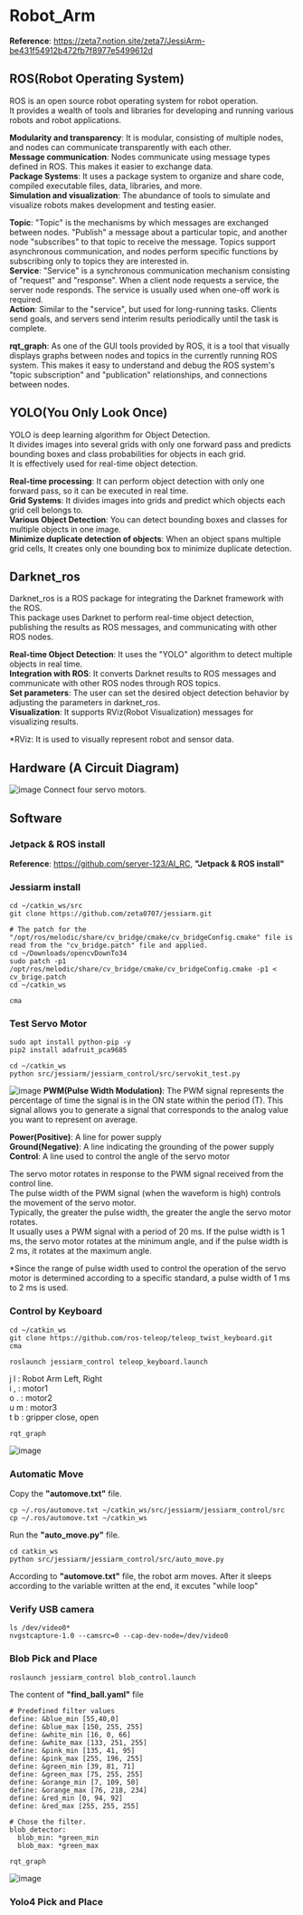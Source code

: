 # Robot_Arm
**Reference**: https://zeta7.notion.site/zeta7/JessiArm-be431f54912b472fb7f8977e5499612d
## ROS(Robot Operating System)
ROS is an open source robot operating system for robot operation.  
It provides a wealth of tools and libraries for developing and running various robots and robot applications.  
  
**Modularity and transparency**: It is modular, consisting of multiple nodes, and nodes can communicate transparently with each other.  
**Message communication**: Nodes communicate using message types defined in ROS. This makes it easier to exchange data.  
**Package Systems**: It uses a package system to organize and share code, compiled executable files, data, libraries, and more.  
**Simulation and visualization**: The abundance of tools to simulate and visualize robots makes development and testing easier.  
  
**Topic**: "Topic" is the mechanisms by which messages are exchanged between nodes. "Publish" a message about a particular topic, and another node "subscribes" to that topic to receive the message. Topics support asynchronous communication, and nodes perform specific functions by subscribing only to topics they are interested in.  
**Service**: "Service" is a synchronous communication mechanism consisting of "request" and "response". When a client node requests a service, the server node responds. The service is usually used when one-off work is required.  
**Action**: Similar to the "service", but used for long-running tasks. Clients send goals, and servers send interim results periodically until the task is complete.  
  
**rqt_graph**: As one of the GUI tools provided by ROS, it is a tool that visually displays graphs between nodes and topics in the currently running ROS system. This makes it easy to understand and debug the ROS system's "topic subscription" and "publication" relationships, and connections between nodes.
## YOLO(You Only Look Once)
YOLO is deep learning algorithm for Object Detection.  
It divides images into several grids with only one forward pass and predicts bounding boxes and class probabilities for objects in each grid.  
It is effectively used for real-time object detection.  
  
**Real-time processing**: It can perform object detection with only one forward pass, so it can be executed in real time.  
**Grid Systems**: It divides images into grids and predict which objects each grid cell belongs to.  
**Various Object Detection**: You can detect bounding boxes and classes for multiple objects in one image.  
**Minimize duplicate detection of objects**: When an object spans multiple grid cells, It creates only one bounding box to minimize duplicate detection.
## Darknet_ros
Darknet_ros is a ROS package for integrating the Darknet framework with the ROS.  
This package uses Darknet to perform real-time object detection, publishing the results as ROS messages, and communicating with other ROS nodes.  
  
**Real-time Object Detection**: It uses the "YOLO" algorithm to detect multiple objects in real time.  
**Integration with ROS**: It converts Darknet results to ROS messages and communicate with other ROS nodes through ROS topics.  
**Set parameters**: The user can set the desired object detection behavior by adjusting the parameters in darknet_ros.  
**Visualization**: It supports RViz(Robot Visualization) messages for visualizing results.

*RViz: It is used to visually represent robot and sensor data.
## Hardware (A Circuit Diagram)
![image](https://github.com/server-123/Robot_Arm/assets/73692229/263003c9-ebbb-4816-bfb2-d8b9b06ef14e)
Connect four servo motors.
## Software
### Jetpack & ROS install
**Reference**: https://github.com/server-123/AI_RC, **"Jetpack & ROS install"**
### Jessiarm install
```
cd ~/catkin_ws/src
git clone https://github.com/zeta0707/jessiarm.git

# The patch for the "/opt/ros/melodic/share/cv_bridge/cmake/cv_bridgeConfig.cmake" file is read from the "cv_bridge.patch" file and applied.
cd ~/Downloads/opencvDownTo34
sudo patch -p1 /opt/ros/melodic/share/cv_bridge/cmake/cv_bridgeConfig.cmake -p1 < cv_brige.patch
cd ~/catkin_ws

cma
```
### Test Servo Motor
```
sudo apt install python-pip -y
pip2 install adafruit_pca9685

cd ~/catkin_ws
python src/jessiarm/jessiarm_control/src/servokit_test.py
```
![image](https://github.com/server-123/Robot_Arm/assets/73692229/7f9341c7-48f3-4a6e-8324-f79089081031)
**PWM(Pulse Width Modulation)**: The PWM signal represents the percentage of time the signal is in the ON state within the period (T). This signal allows you to generate a signal that corresponds to the analog value you want to represent on average.  
  
**Power(Positive)**: A line for power supply  
**Ground(Negative)**: A line indicating the grounding of the power supply  
**Control**: A line used to control the angle of the servo motor  
  
The servo motor rotates in response to the PWM signal received from the control line.  
The pulse width of the PWM signal (when the waveform is high) controls the movement of the servo motor.  
Typically, the greater the pulse width, the greater the angle the servo motor rotates.  
It usually uses a PWM signal with a period of 20 ms.
If the pulse width is 1 ms, the servo motor rotates at the minimum angle, and if the pulse width is 2 ms, it rotates at the maximum angle.

*Since the range of pulse width used to control the operation of the servo motor is determined according to a specific standard, a pulse width of 1 ms to 2 ms is used.
### Control by Keyboard
```
cd ~/catkin_ws
git clone https://github.com/ros-teleop/teleop_twist_keyboard.git
cma
```

```
roslaunch jessiarm_control teleop_keyboard.launch
```
j l : Robot Arm Left, Right  
i , : motor1  
o . : motor2  
u m : motor3  
t b : gripper close, open

```
rqt_graph
```
![image](https://github.com/server-123/Robot_Arm/assets/73692229/8c05987b-0f0b-4cc8-be66-ac7518fdfded)
### Automatic Move
Copy the **"automove.txt"** file.
```
cp ~/.ros/automove.txt ~/catkin_ws/src/jessiarm/jessiarm_control/src
cp ~/.ros/automove.txt ~/catkin_ws
```
Run the **"auto_move.py"** file.
```
cd catkin_ws
python src/jessiarm/jessiarm_control/src/auto_move.py
```
According to **"automove.txt"** file, the robot arm moves.
After it sleeps according to the variable written at the end, it excutes "while loop"
### Verify USB camera
```
ls /dev/video0*
nvgstcapture-1.0 --camsrc=0 --cap-dev-node=/dev/video0
```
### Blob Pick and Place
```
roslaunch jessiarm_control blob_control.launch
```
The content of **"find_ball.yaml"** file
```
# Predefined filter values
define: &blue_min [55,40,0]
define: &blue_max [150, 255, 255]
define: &white_min [16, 0, 66]
define: &white_max [133, 251, 255]
define: &pink_min [135, 41, 95]
define: &pink_max [255, 196, 255]
define: &green_min [39, 81, 71]
define: &green_max [75, 255, 255]
define: &orange_min [7, 109, 50]
define: &orange_max [76, 218, 234]
define: &red_min [0, 94, 92]
define: &red_max [255, 255, 255]

# Chose the filter.
blob_detector:
  blob_min: *green_min
  blob_max: *green_max
```
```
rqt_graph
```
![image](https://github.com/server-123/Robot_Arm/assets/73692229/0505243d-d113-4c45-ba93-5062990fb308)
### Yolo4 Pick and Place

